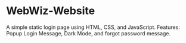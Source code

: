 # WebWiz-Website
A simple static login page using HTML, CSS, and JavaScript.
Features: Popup Login Message, Dark Mode, and forgot password message.
         
